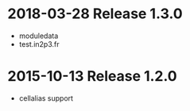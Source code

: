 # 2018-03-28 Release 1.3.0

* moduledata
* test.in2p3.fr

# 2015-10-13 Release 1.2.0
* cellalias support
